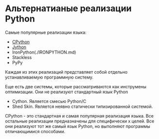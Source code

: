 # Альтернатианые реализации Python

Самые популярные реализации языка:

* [CPython](./CPYTHON.md)
* [Jython](./JYTHON.md)
* IronPython(./IRONPYTHON.md)
* Stackless
* PyPy

Каждая из этих реализаций представляет собой отдельно устанавливаемую программную систему.

Еще есть две системы, которые рассматриваются как инструмены оптимизации. Они не реализуют стандартный язык Python

* Cython. Является смесью Python/C
* Shed Skin. Является неявно статически типизированной системой.

CPython - это стандартная и самая популярная реализация языка. Все остальные реализации предназначены для специфически х целей. Все они реализуют тот же самый язык Python, но выполняют программы отличающимися способами.
